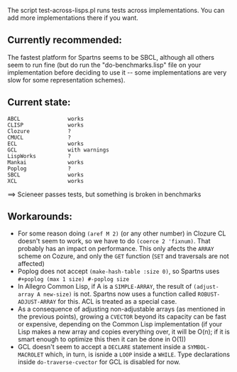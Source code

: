 The script test-across-lisps.pl runs tests across implementations.
You can add more implementations there if you want.

Currently recommended:
----------------------

The fastest platform for Spartns seems to be SBCL, although
all others seem to run fine (but do run the "do-benchmarks.lisp"
file on your implementation before deciding to use it -- some
implementations are very slow for some representation schemes).


Current state:
--------------

```
ABCL               works
CLISP              works
Clozure            ?
CMUCL              ?
ECL                works
GCL                with warnings
LispWorks          ?
Mankai             works
Poplog             ?
SBCL               works
XCL                works
```

==> Scieneer passes tests, but something is broken in benchmarks


Workarounds:
------------

* For some reason doing `(aref M 2)` (or any other number) in
  Clozure CL doesn't seem to work, so we have to do `(coerce 2 'fixnum)`.
  That probably has an impact on performance.
  This only afects the `ARRAY` scheme on Cozure, and only the `GET`
  function (`SET` and traversals are not affected)
* Poplog does not accept `(make-hash-table :size 0)`, so Spartns
  uses `#+poplog (max 1 size) #-poplog size`
* In Allegro Common Lisp, if A is a `SIMPLE-ARRAY`, the result of
  `(adjust-array A new-size)` is not.
  Spartns now uses a function called `ROBUST-ADJUST-ARRAY` for this.
  ACL is treated as a special case.
* As a consequence of adjusting non-adjustable arrays (as mentioned
  in the previous points), growing a `CVECTOR` beyond its capacity
  can be fast or expensive, depending on the Common Lisp implementation
  (if your Lisp makes a new array and copies everything over, it will
  be O(n); if it is smart enough to optimize this then it can be done in
  O(1))
* GCL doesn't seem to accept a `DECLARE` statement inside a `SYMBOL-MACROLET`
  which, in turn, is isnide a `LOOP` inside a `WHILE`. Type declarations inside `do-traverse-cvector` for GCL 
  is disabled for now.
